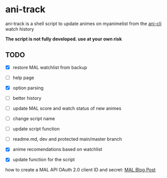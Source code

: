# ani-track
ani-track is a shell script to update animes on myanimelist from the [ani-cli](https://github.com/pystardust/ani-cli/tree/master) watch history

**The script is not fully developed. use at your own risk**

## TODO
- [x] restore MAL watchlist from backup
- [ ] help page
- [x] option parsing
- [ ] better history
- [ ] update MAL score and watch status of new animes
- [ ] change script name
- [ ] update script function
- [ ] readme.md, dev and protected main/master branch
- [x] anime recomendations based on watchlist
- [x] update function for the script




how to create a MAL API OAuth 2.0 client ID and secret: [MAL Blog Post](https://myanimelist.net/blog.php?eid=835707)

